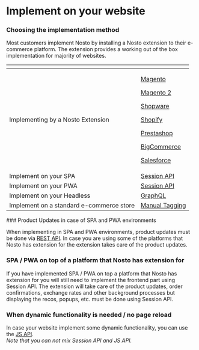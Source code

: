 # Implement on your website

### Choosing the implementation method

Most customers implement Nosto by installing a Nosto extension to their e-commerce platform. The extension provides a working out of the box implementation for majority of websites.

<table>
  <thead>
    <tr>
      <th style="text-align:left"></th>
      <th style="text-align:left"></th>
    </tr>
  </thead>
  <tbody>
    <tr>
      <td style="text-align:left">Implementing by a Nosto Extension</td>
      <td style="text-align:left">
        <p><a href="https://docs.nosto.com/magento/">Magento</a>
        </p>
        <p><a href="https://docs.nosto.com/magento-2/">Magento 2</a>
        </p>
        <p><a href="https://docs.nosto.com/shopware">Shopware</a>
        </p>
        <p><a href="https://docs.nosto.com/shopify">Shopify</a>
        </p>
        <p><a href="https://docs.nosto.com/prestashop">Prestashop</a>
        </p>
        <p><a href="https://docs.nosto.com/bigcommerce">BigCommerce</a>
        </p>
        <p><a href="https://docs.nosto.com/salesforce">Salesforce</a>
        </p>
      </td>
    </tr>
    <tr>
      <td style="text-align:left">Implement on your SPA</td>
      <td style="text-align:left"><a href="../../apis/frontend/implementation-guide-session-api/">Session API</a>
      </td>
    </tr>
    <tr>
      <td style="text-align:left">Implement on your PWA</td>
      <td style="text-align:left"><a href="../../apis/frontend/implementation-guide-session-api/">Session API</a>
      </td>
    </tr>
    <tr>
      <td style="text-align:left">Implement on your Headless</td>
      <td style="text-align:left"><a href="../../apis/graphql-an-introduction/">GraphQL</a>
      </td>
    </tr>
    <tr>
      <td style="text-align:left">Implement on a standard e-commerce store</td>
      <td style="text-align:left"><a href="manual-implementation/">Manual Tagging</a>
      </td>
    </tr>
  </tbody>
</table>### Product Updates in case of SPA and PWA environments

When implementing in SPA and PWA environments, product updates must be done via [REST API](../../apis/rest/). In case you are using some of the platforms that Nosto has extension for the extension takes care of the product updates.  

### SPA / PWA on top of a platform that Nosto has extension for  

If you have implemented SPA / PWA on top a platform that Nosto has extension for you will still need to implement the frontend part using Session API. The extension will take care of the product updates, order confirmations, exchange rates and other background processes but displaying the recos, popups, etc. must be done using Session API.   

### When dynamic functionality is needed / no page reload

In case your website implement some dynamic functionality, you can use the [JS API](../../apis/js-apis/).  
_Note that you can not mix Session API and JS API._

### 

|  |
| :--- |




